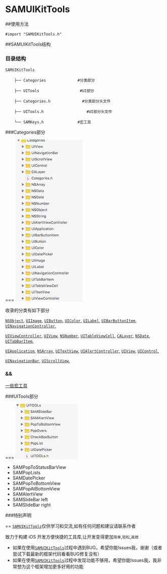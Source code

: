 # SAMUIKitTools

##使用方法


	#import "SAMUIKitTools.h"



##SAMUIKitTools结构

### 目录结构


```
SAMUIKitTools

	├── Categories				#分类部分

	├── UITools           		 #UI部分       

	├── Categories.h     		  #分类部分头文件      
     
	├── UITools.h    				#UI部分头文件 

	└── SAMKeys.h      			#宏工具

```



###Categories部分

===
![tree](./ImageResources/Categories.png) 

收录的分类有如下部分

[`NSObject`](https://github.com/ISMeSAM/SAMUIKitTools/tree/master/SAMUIKitTools/Categories/NSObject),
[`UIImage`](https://github.com/ISMeSAM/SAMUIKitTools/tree/master/SAMUIKitTools/Categories/UIImage),
[`UIButton`](https://github.com/ISMeSAM/SAMUIKitTools/tree/master/SAMUIKitTools/Categories/UIButton),
[`UIColor`](https://github.com/ISMeSAM/SAMUIKitTools/tree/master/SAMUIKitTools/Categories/UIColor),
[`UILabel`](https://github.com/ISMeSAM/SAMUIKitTools/tree/master/SAMUIKitTools/Categories/UILabel),
[`UIBarButtonItem`](https://github.com/ISMeSAM/SAMUIKitTools/tree/master/SAMUIKitTools/Categories/UIBarButtonItem),
[`UINavigationController`](https://github.com/ISMeSAM/SAMUIKitTools/tree/master/SAMUIKitTools/Categories/UINavigationController),

[`UIViewController`](https://github.com/ISMeSAM/SAMUIKitTools/tree/master/SAMUIKitTools/Categories/UIViewController),
[`UIView`](https://github.com/ISMeSAM/SAMUIKitTools/tree/master/SAMUIKitTools/Categories/UIView),
[`NSNumber`](https://github.com/ISMeSAM/SAMUIKitTools/tree/master/SAMUIKitTools/Categories/NSNumber),
[`UITableViewCell`](https://github.com/ISMeSAM/SAMUIKitTools/tree/master/SAMUIKitTools/Categories/UITableViewCell),
[`CALayer`](https://github.com/ISMeSAM/SAMUIKitTools/tree/master/SAMUIKitTools/Categories/CALayer),
[`NSDate`](https://github.com/ISMeSAM/SAMUIKitTools/tree/master/SAMUIKitTools/Categories/NSDate),
[`UITabBarItem`](https://github.com/ISMeSAM/SAMUIKitTools/tree/master/SAMUIKitTools/Categories/UITabBarItem),

[`UIApplication`](https://github.com/ISMeSAM/SAMUIKitTools/tree/master/SAMUIKitTools/Categories/UIApplication),
[`NSArray`](https://github.com/ISMeSAM/SAMUIKitTools/tree/master/SAMUIKitTools/Categories/NSArray),
[`UITextView`](https://github.com/ISMeSAM/SAMUIKitTools/tree/master/SAMUIKitTools/Categories/UITextView),
[`UIAlertController`](https://github.com/ISMeSAM/SAMUIKitTools/tree/master/SAMUIKitTools/Categories/UIAlertController),
[`UIView`](https://github.com/ISMeSAM/SAMUIKitTools/tree/master/SAMUIKitTools/Categories/UIView),
[`UIControl`](https://github.com/ISMeSAM/SAMUIKitTools/tree/master/SAMUIKitTools/Categories/UIControl),

[`UINavigationBar`](https://github.com/ISMeSAM/SAMUIKitTools/tree/master/SAMUIKitTools/Categories/UINavigationBar),
[`UIScrollView`](https://github.com/ISMeSAM/SAMUIKitTools/tree/master/SAMUIKitTools/Categories/UIScrollView),


### &&
[一些宏工具](https://github.com/ISMeSAM/SAMUIKitTools/blob/master/SAMUIKitTools/SAMKeys.h)



###UITools部分

===
![tree](./ImageResources/UITOOLs.png) 



* SAMPopToStatusBarView
* SAMPopLists
* SAMDatePicker
* SAMPopToBottomView
* SAMPopAtBottomView
* SAMAlertView
* SAMSlideBar left
* SAMSlideBar right

###特别声明

==
[`SAMUIKitTools`](https://github.com/ISMeSAM/SAMUIKitTools)仅供学习和交流,如有任何问题和建议请联系作者

致力于构建 iOS 开发方便快捷的工具库,让开发变得更加`简单`,`轻松`,`高效`



* 如果在使用[`SAMUIKitTools`](https://github.com/ISMeSAM/SAMUIKitTools)过程中遇到BUG，希望你能Issues我，谢谢（或者尝试下载最新的框架代码看看BUG修复没有）
* 如果在使用[`SAMUIKitTools`](https://github.com/ISMeSAM/SAMUIKitTools)过程中发现功能不够用，希望你能Issues我，我非常想为这个框架增加更多好用的功能




